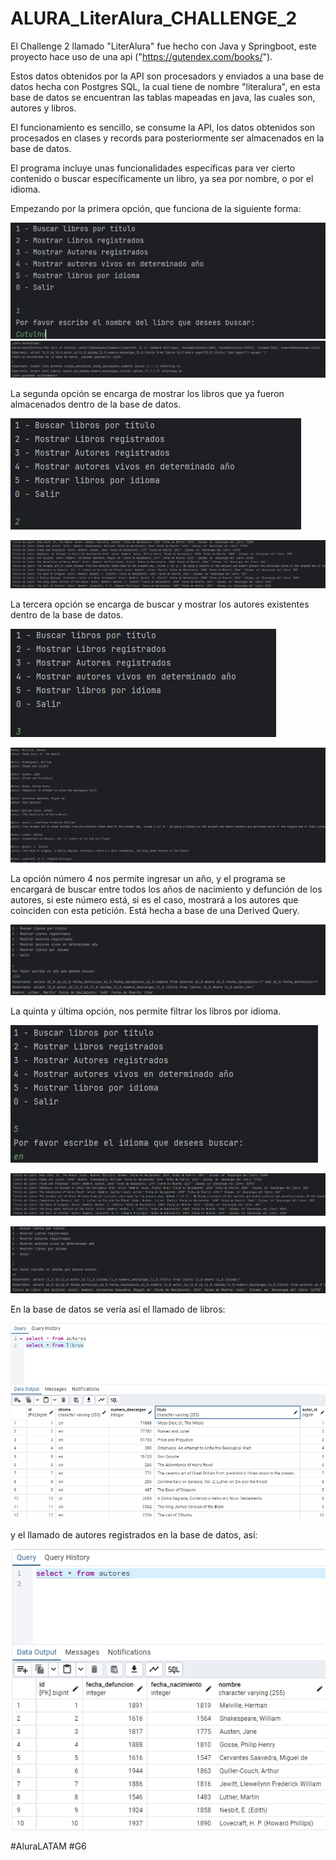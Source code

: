 # ALURA_LiterAlura_CHALLENGE_2

El Challenge 2 llamado "LiterAlura" fue hecho con Java y Springboot, este proyecto hace uso de una api ("https://gutendex.com/books/").

Estos datos obtenidos por la API son procesadors y enviados a una base de datos hecha con Postgres SQL, la cual tiene de nombre "literalura", en esta base de datos se encuentran las tablas mapeadas en java, las cuales son, autores y libros.

El funcionamiento es sencillo, se consume la API, los datos obtenidos son procesados en clases y records para posteriormente ser almacenados en la base de datos.

El programa incluye unas funcionalidades específicas para ver cierto contenido o buscar específicamente un libro, ya sea por nombre, o por el idioma.

Empezando por la primera opción, que funciona de la siguiente forma:

![11.png](assets/1.1.png)
![12.png](assets/1.2.png)

La segunda opción se encarga de mostrar los libros que ya fueron almacenados dentro de la base de datos.

![21.png](assets/2.1.png?t=1720386992198)


![22.png](assets/2.2.png?t=1720387000298)


La tercera opción se encarga de buscar y mostrar los autores existentes dentro de la base de datos.

![31.png](assets/3.1.png)

![32.png](assets/3.2.png)

La opción número 4 nos permite ingresar un año, y el programa se encargará de buscar entre todos los años de nacimiento y defunción de los autores, si este número está, si es el caso, mostrará a los autores que coinciden con esta petición. Está hecha a base de una Derived Query.

![41.png](assets/4.1.png)

La quinta y última opción, nos permite filtrar los libros por idioma.

![51.png](assets/5.1.png)

![52.png](assets/5.2.png)

![53.png](assets/5.3.png)

En la base de datos se vería así el llamado de libros:

![61.png](assets/6.1.png)

y el llamado de autores registrados en la base de datos, así:

![62.png](assets/6.2.png)


#AluraLATAM #G6
